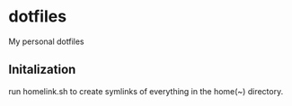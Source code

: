 dotfiles
========

My personal dotfiles

Initalization
--------

run homelink.sh to create symlinks of everything in the home(~) directory.

